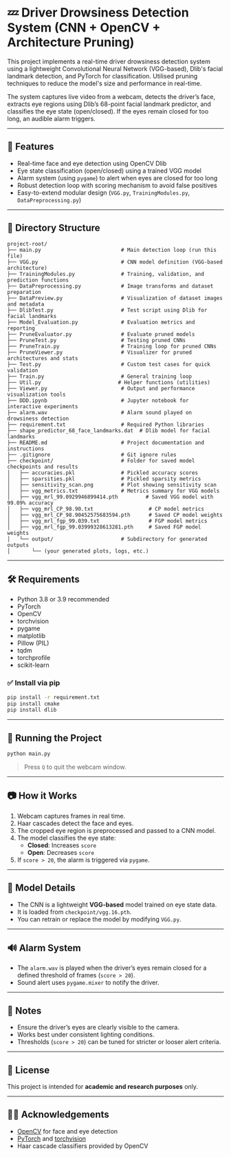 # 💤 Driver Drowsiness Detection System (CNN + OpenCV + Architecture Pruning)

This project implements a real-time driver drowsiness detection system using a lightweight Convolutional Neural Network (VGG-based), Dlib's facial landmark detection, and PyTorch for classification. Utilised pruning techniques to reduce the model's size and performance in real-time.

The system captures live video from a webcam, detects the driver’s face, extracts eye regions using Dlib’s 68-point facial landmark predictor, and classifies the eye state (open/closed). If the eyes remain closed for too long, an audible alarm triggers.



---

## 🚀 Features

- Real-time face and eye detection using OpenCV Dlib  
- Eye state classification (open/closed) using a trained VGG model  
- Alarm system (using `pygame`) to alert when eyes are closed for too long  
- Robust detection loop with scoring mechanism to avoid false positives  
- Easy-to-extend modular design (`VGG.py`, `TrainingModules.py`, `DataPreprocessing.py`)  

---

## 📁 Directory Structure

```
project-root/
├── main.py                          # Main detection loop (run this file)
├── VGG.py                           # CNN model definition (VGG-based architecture)
├── TrainingModules.py               # Training, validation, and prediction functions
├── DataPreprocessing.py             # Image transforms and dataset preparation
├── DataPreview.py                   # Visualization of dataset images and metadata
├── DlibTest.py                      # Test script using Dlib for facial landmarks
├── Model_Evaluation.py              # Evaluation metrics and reporting
├── PruneEvaluator.py                # Evaluate pruned models
├── PruneTest.py                     # Testing pruned CNNs
├── PruneTrain.py                    # Training loop for pruned CNNs
├── PruneViewer.py                   # Visualizer for pruned architectures and stats
├── Test.py                          # Custom test cases for quick validation
├── Train.py                         # General training loop
├── Util.py                         # Helper functions (utilities)
├── Viewer.py                        # Output and performance visualization tools
├── DDD.ipynb                        # Jupyter notebook for interactive experiments
├── alarm.wav                        # Alarm sound played on drowsiness detection
├── requirement.txt                  # Required Python libraries
├── shape_predictor_68_face_landmarks.dat  # Dlib model for facial landmarks
├── README.md                        # Project documentation and instructions
├── .gitignore                       # Git ignore rules
├── checkpoint/                      # Folder for saved model checkpoints and results
│   ├── accuracies.pkl               # Pickled accuracy scores
│   ├── sparsities.pkl               # Pickled sparsity metrics
│   ├── sensitivity_scan.png         # Plot showing sensitivity scan
│   ├── vgg_metrics.txt              # Metrics summary for VGG models
│   ├── vgg_mrl_99.0929946899414.pth         # Saved VGG model with 99.09% accuracy
│   ├── vgg_mrl_CP_98.90.txt                  # CP model metrics
│   ├── vgg_mrl_CP_98.90452575683594.pth      # Saved CP model weights
│   ├── vgg_mrl_fgp_99.039.txt                # FGP model metrics
│   ├── vgg_mrl_fgp_99.03999328613281.pth     # Saved FGP model weights
│   └── output/                      # Subdirectory for generated outputs
│       └── (your generated plots, logs, etc.)

```

---

## 🛠️ Requirements

- Python 3.8 or 3.9 recommended  
- PyTorch  
- OpenCV  
- torchvision  
- pygame  
- matplotlib  
- Pillow (PIL)  
- tqdm  
- torchprofile  
- scikit-learn  

### ✅ Install via pip

```bash
pip install -r requirement.txt
pip install cmake
pip install dlib
```

---

## 🧪 Running the Project

```bash
python main.py
```

> Press `Q` to quit the webcam window.

---

## 📷 How it Works

1. Webcam captures frames in real time.  
2. Haar cascades detect the face and eyes.  
3. The cropped eye region is preprocessed and passed to a CNN model.  
4. The model classifies the eye state:  
   - **Closed**: Increases `score`  
   - **Open**: Decreases `score`  
5. If `score > 20`, the alarm is triggered via `pygame`.

---

## 🧠 Model Details

- The CNN is a lightweight **VGG-based** model trained on eye state data.  
- It is loaded from `checkpoint/vgg.16.pth`.  
- You can retrain or replace the model by modifying `VGG.py`.

---

## 🔊 Alarm System

- The `alarm.wav` is played when the driver’s eyes remain closed for a defined threshold of frames (`score > 20`).  
- Sound alert uses `pygame.mixer` to notify the driver.

---

## 📌 Notes

- Ensure the driver’s eyes are clearly visible to the camera.  
- Works best under consistent lighting conditions.  
- Thresholds (`score > 20`) can be tuned for stricter or looser alert criteria.

---

## 🧾 License

This project is intended for **academic and research purposes** only.

---

## 🙋‍♂️ Acknowledgements

- [OpenCV](https://opencv.org/) for face and eye detection  
- [PyTorch](https://pytorch.org/) and [torchvision](https://pytorch.org/vision/stable/index.html)  
- Haar cascade classifiers provided by OpenCV  
